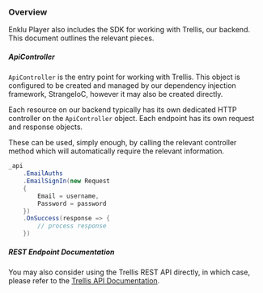 ### Overview

Enklu Player also includes the SDK for working with Trellis, our backend. This document outlines the relevant pieces.

##### ApiController

`ApiController` is the entry point for working with Trellis. This object is configured to be created and managed by our dependency injection framework, StrangeIoC, however it may also be created directly.

Each resource on our backend typically has its own dedicated HTTP controller on the `ApiController` object. Each endpoint has its own request and response objects.

These can be used, simply enough, by calling the relevant controller method which will automatically require the relevant information.

```csharp
_api
	.EmailAuths
	.EmailSignIn(new Request
	{
		Email = username,
		Password = password
	})
	.OnSuccess(response => {
		// process response
	})
```

##### REST Endpoint Documentation

You may also consider using the Trellis REST API directly, in which case, please refer to the  [Trellis API Documentation](https://documenter.getpostman.com/view/2558443/6n8wrh3).